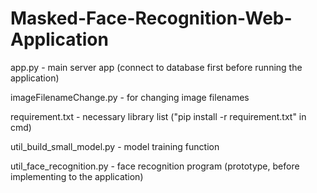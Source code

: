 # Masked-Face-Recognition-Web-Application

app.py - main server app (connect to database first before running the application)

imageFilenameChange.py - for changing image filenames

requirement.txt - necessary library list ("pip install -r requirement.txt" in cmd)

util_build_small_model.py - model training function

util_face_recognition.py - face recognition program (prototype, before implementing to the application)
